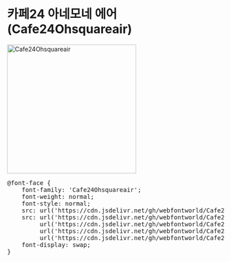# 카페24 아네모네 에어(Cafe24Ohsquareair)

<a href="https://wess.tistory.com" target="_blank">
    <img src="https://webfontworld.github.io/Cafe24Ohsquareair/Cafe24Ohsquareair.jpg" alt="Cafe24Ohsquareair" style="width:300px">
</a>
<pre>
@font-face {
    font-family: 'Cafe24Ohsquareair';
    font-weight: normal;
    font-style: normal;
    src: url('https://cdn.jsdelivr.net/gh/webfontworld/Cafe24Ohsquareair/Cafe24Ohsquareair.eot');
    src: url('https://cdn.jsdelivr.net/gh/webfontworld/Cafe24Ohsquareair/Cafe24Ohsquareair.eot?#iefix') format('embedded-opentype'),
         url('https://cdn.jsdelivr.net/gh/webfontworld/Cafe24Ohsquareair/Cafe24Ohsquareair.woff2') format('woff2'),
         url('https://cdn.jsdelivr.net/gh/webfontworld/Cafe24Ohsquareair/Cafe24Ohsquareair.woff') format('woff'),
         url('https://cdn.jsdelivr.net/gh/webfontworld/Cafe24Ohsquareair/Cafe24Ohsquareair.ttf') format("truetype");
    font-display: swap;
}
</pre>
